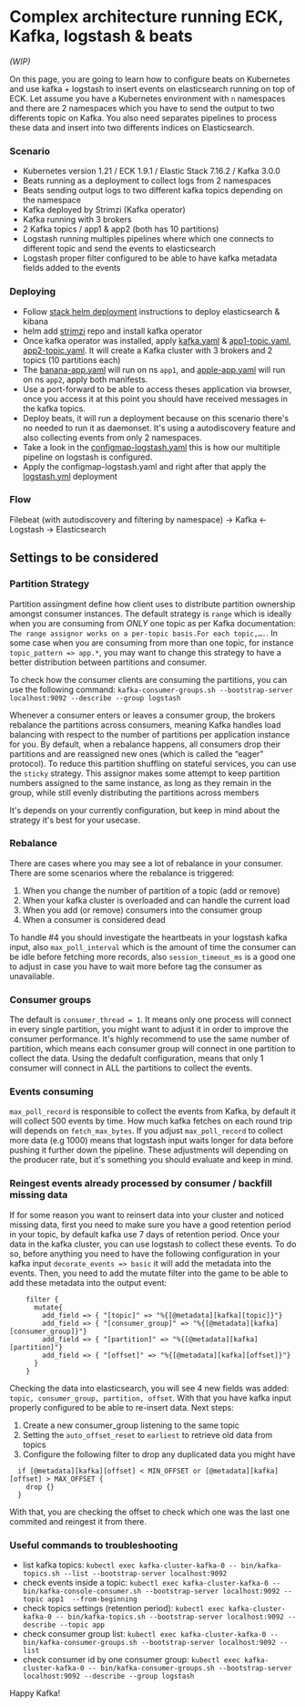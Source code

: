 # Complex architecture running ECK, Kafka, logstash & beats
_(WIP)_

On this page, you are going to learn how to configure beats on Kubernetes and use kafka + logstash to insert events on elasticsearch running on top of ECK.
Let assume you have a Kubernetes environment with `n` namespaces and there are 2 namespaces which you have to send the output to two differents topic on Kafka. You also need separates pipelines to process these data and insert into two differents indices on Elasticsearch.

### Scenario
- Kubernetes version 1.21 / ECK 1.9.1 / Elastic Stack 7.16.2 / Kafka 3.0.0
- Beats running as a deployment to collect logs from 2 namespaces 
- Beats sending output logs to two different kafka topics depending on the namespace
- Kafka deployed by Strimzi (Kafka operator)
- Kafka running with 3 brokers
- 2 Kafka topics / app1 & app2 (both has 10 partitions)
- Logstash running multiples pipelines where which one connects to different topic and send the events to elasticsearch
- Logstash proper filter configured to be able to have kafka metadata fields added to the events

### Deploying

- Follow [stack helm deployment](https://github.com/framsouza/eck-resources-with-helm-charts) instructions to deploy elasticsearch & kibana
- helm add [strimzi](https://strimzi.io/blog/2018/11/01/using-helm/) repo and install kafka operator
- Once kafka operator was installed, apply [kafka.yaml](https://github.com/framsouza/eck-beats-kafka-logstash/blob/main/kafka.yaml) & [app1-topic.yaml](https://github.com/framsouza/eck-beats-kafka-logstash/blob/main/app1-topic.yaml), [app2-topic.yaml](https://github.com/framsouza/eck-beats-kafka-logstash/blob/main/app2-topic.yaml). It will create a Kafka cluster with 3 brokers and 2 topics (10 partitions each)
- The [banana-app.yaml](https://github.com/framsouza/eck-beats-kafka-logstash/blob/main/banana-app.yaml) will run on ns `app1`, and [apple-app.yaml](https://github.com/framsouza/eck-beats-kafka-logstash/blob/main/apple-app.yaml) will run on ns `app2`, apply both manifests.
- Use a port-forward to be able to access theses application via browser, once you access it at this point you should have received messages in the kafka topics.
- Deploy beats, it will run a deployment because on this scenario there's no needed to run it as daemonset. It's using a autodiscovery feature and also collecting events from only 2 namespaces. 
- Take a look in the [configmap-logstash.yaml](https://github.com/framsouza/eck-beats-kafka-logstash/blob/main/configmap-logstash.yml) this is how our multitiple pipeline on logstash is configured. 
- Apply the configmap-logstash.yaml and right after that apply the [logstash.yml](https://github.com/framsouza/eck-beats-kafka-logstash/blob/main/logstash.yml) deployment


### Flow
Filebeat (with autodiscovery and filtering by namespace) -> Kafka <- Logstash -> Elasticsearch

## Settings to be considered
### Partition Strategy

Partition assingment define how client uses to distribute partition ownership amongst consumer instances. The default strategy is `range` which is ideally when you are consuming from *ONLY* one topic as per Kafka documentation: `The range assignor works on a per-topic basis.For each topic,….`.
In some case when you are consuming from more than one topic, for instance `topic_pattern => app.*`, you may want to change this strategy to have a better distribution between partitions and consumer.

To check how the consumer clients are consuming the partitions, you can use the following command: `kafka-consumer-groups.sh --bootstrap-server localhost:9092 --describe --group logstash`

Whenever a consumer enters or leaves a consumer group, the brokers rebalance the partitions across consumers, meaning Kafka handles load balancing with respect to the number of partitions per application instance for you. By default, when a rebalance happens, all consumers drop their partitions and are reassigned new ones (which is called the “eager” protocol). To reduce this partition shuffling on stateful services, you can use the `sticky` strategy. This assignor makes some attempt to keep partition numbers assigned to the same instance, as long as they remain in the group, while still evenly distributing the partitions across members

It's depends on your currently configuration, but keep in mind about the strategy it's best for your usecase.

### Rebalance

There are cases where you may see a lot of rebalance in your consumer. There are some scenarios where the rebalance is triggered:
1. When you change the number of partition of a topic (add or remove)
2. When your kafka cluster is overloaded and can handle the current load
3. When you add (or remove) consumers into the consumer group
4. When a consumer is considered dead

To handle #4 you should investigate the heartbeats in your logstash kafka input, also `max_poll_interval` which is the amount of time the consumer can be idle before fetching more records, also `session_timeout_ms` is a good one to adjust in case you have to wait more before tag the consumer as unavailable. 

### Consumer groups

The default is `consumer_thread = 1`. It means only one process will connect in every single partition, you might want to adjust it in order to improve the consumer performance. It's highly recommend to use the same number of partition, which means each consumer group will connect in one partition to collect the data. Using the dedafult configuration, means that only 1 consumer will connect in ALL the partitions to collect the events.

### Events consuming
`max_poll_record` is responsible to collect the events from Kafka, by default it will collect 500 events by time. How much kafka fetches on each round trip will depends on `fetch_max_bytes`. If you adjust `max_poll_record` to collect more data (e.g 1000) means that logstash input waits longer for data before pushing it further down the pipeline. These adjustments will depending on the producer rate, but it's something you should evaluate and keep in mind.

### Reingest events already processed by consumer / backfill missing data
If for some reason you want to reinsert data into your cluster and noticed missing data, first you need to make sure you have a good retention period in your topic, by default kafka use 7 days of retention period. Once your data in the kafka cluster, you can use logstash to collect these events.
To do so, before anything you need to have the following configuration in your kafka input `decorate_events => basic` it will add the metadata into the events. Then, you need to add the mutate filter into the game to be able to add these metadata into the output event:

```
    filter {
      mutate{
        add_field => { "[topic]" => "%{[@metadata][kafka][topic]}"}
        add_field => { "[consumer_group]" => "%{[@metadata][kafka][consumer_group]}"}
        add_field => { "[partition]" => "%{[@metadata][kafka][partition]"}
        add_field => { "[offset]" => "%{[@metadata][kafka][offset]}"}
      }
    }
```
Checking the data into elasticsearch, you will see 4 new fields was added: `topic, consumer_group, partition, offset`.
With that you have kafka input properly configured to be able to re-insert data. Next steps:

1. Create a new consumer_group listening to the same topic
2. Setting the `auto_offset_reset` to `earliest` to retrieve old data from topics
3. Configure the following filter to drop any duplicated data you might have
```
  if [@metadata][kafka][offset] < MIN_OFFSET or [@metadata][kafka][offset] > MAX_OFFSET {
    drop {}
  }
```

With that, you are checking the offset to check which one was the last one commited and reingest it from there.

### Useful commands to troubleshooting

- list kafka topics: `kubectl exec kafka-cluster-kafka-0 -- bin/kafka-topics.sh --list --bootstrap-server localhost:9092`
- check events inside a topic: `kubectl exec kafka-cluster-kafka-0 -- bin/kafka-console-consumer.sh --bootstrap-server localhost:9092 --topic app1  --from-beginning`
- check topics settings (retention period): `kubectl exec kafka-cluster-kafka-0 -- bin/kafka-topics.sh --bootstrap-server localhost:9092 --describe --topic app`
- check consumer group list: `kubectl exec kafka-cluster-kafka-0 -- bin/kafka-consumer-groups.sh --bootstrap-server localhost:9092 --list`
- check consumer id by one consumer group: `kubectl exec kafka-cluster-kafka-0 -- bin/kafka-consumer-groups.sh --bootstrap-server localhost:9092 --describe --group logstash`

Happy Kafka! 
